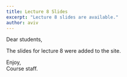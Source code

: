 ```yaml
---
title: Lecture 8 Slides
excerpt: "Lecture 8 slides are available."
author: aviv
---
```


Dear students, 

The slides for lecture 8 were added to the site.

Enjoy,  
Course staff.


